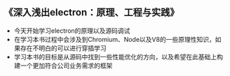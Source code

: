 ## 《深入浅出electron：原理、工程与实践》
- 今天开始学习electron的原理以及源码调试
- 在学习本书过程中会涉及到Chromium、Node以及V8的一些原理性知识，如果存在不明白的可以进行穿插学习
- 学习本书的目标是从源码中找到一些性能优化的方向，以及希望在此基础上构建一个更加符合公司业务需求的框架